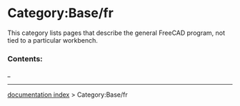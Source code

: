 # Category:Base/fr
This category lists pages that describe the general FreeCAD program, not tied to a particular workbench.

### Contents:

_

---
[documentation index](../README.md) > Category:Base/fr
